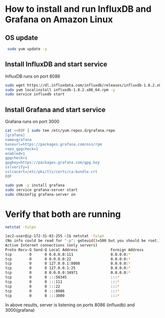 # How to install and run InfluxDB and Grafana on Amazon Linux

## OS update
```bash
 sudo yum update -y
```
## Install InfluxDB and start service 

InfluxDB runs on port 8086

```bash
sudo wget https://dl.influxdata.com/influxdb/releases/influxdb-1.8.2.x86_64.rpm
sudo yum localinstall influxdb-1.8.2.x86_64.rpm -y
sudo service influxdb start
```
## Install Grafana and start service

Grafana runs on port 3000 
```bash
cat <<EOF | sudo tee /etc/yum.repos.d/grafana.repo
[grafana]
name=grafana
baseurl=https://packages.grafana.com/oss/rpm
repo_gpgcheck=1
enabled=1
gpgcheck=1
gpgkey=https://packages.grafana.com/gpg.key
sslverify=1
sslcacert=/etc/pki/tls/certs/ca-bundle.crt
EOF
```
```bash
sudo yum -y install grafana
sudo service grafana-server start
sudo chkconfig grafana-server on
```
# Verify that both are running

```bash
netstat -tulpn
```

```bash
[ec2-user@ip-172-31-83-255 ~]$ netstat -tulpn
(No info could be read for "-p": geteuid()=500 but you should be root.)
Active Internet connections (only servers)
Proto Recv-Q Send-Q Local Address               Foreign Address             State       PID/Program name   
tcp        0      0 0.0.0.0:111                 0.0.0.0:*                   LISTEN      -                   
tcp        0      0 0.0.0.0:22                  0.0.0.0:*                   LISTEN      -                   
tcp        0      0 127.0.0.1:8088              0.0.0.0:*                   LISTEN      -                   
tcp        0      0 127.0.0.1:25                0.0.0.0:*                   LISTEN      -                   
tcp        0      0 0.0.0.0:34971               0.0.0.0:*                   LISTEN      -                   
tcp        0      0 :::58345                    :::*                        LISTEN      -                   
tcp        0      0 :::111                      :::*                        LISTEN      -                   
tcp        0      0 :::22                       :::*                        LISTEN      -                   
tcp        0      0 :::8086                     :::*                        LISTEN      -                   
tcp        0      0 :::3000                     :::*                        LISTEN      -     
```
In above results, server is listening on ports 8086 (influxdb) and 3000(grafana)


